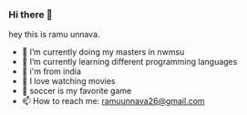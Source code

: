 ### Hi there 👋
hey this is ramu unnava.
- 🔭 I’m currently doing my masters in  nwmsu
- 🌱 I’m currently learning different programming languages
- 👯 i'm from india
- 🤔 I love watching movies 
- 💬 soccer is my favorite game
- 📫 How to reach me: ramuunnava26@gmail.com

<!--
**ramuunnava/ramuunnava** is a ✨ _special_ ✨ repository because its `README.md` (this file) appears on your GitHub profile.

Here are some ideas to get you started:
hey this is ramu unnava.
- 🔭 I’m currently doing 
- 🌱 I’m currently learning different programming languages
- 👯 i'm from india
- 🤔 I love watching movies 
- 💬 soccer is my favorite place
- 📫 How to reach me: ramuunnava26@gmail.com
- 😄 Pronouns: .ramu
- ⚡ Fun fact: 
-->

